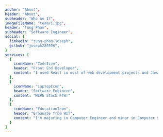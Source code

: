 ```yaml
---
anchor: "About",
header: "About",
subheader: "Who Am I?",
imageFileName: "team/1.jpg",
header: "Tung Pham",
subheader: "Software Engineer",
social: {
  linkedin: "tung-pham-joseph",
  github: "joseph280996",
}
services: [
  {
    iconName: "CodeIcon",
    header: "Front End Developer",
    content: "I used React in most of web development projects and Java for Android app development."
  },
  {
    iconName: "LaptopIcon",
    header: "Software Engineer",
    content: "MERN Stack FTW!"
  },
  {
    iconName: "EducationIcon",
    header: "Graduate from WIT",
    content: "I'm majoring in Computer Engineer and minor in Computer Science."
  }
]
---
```

